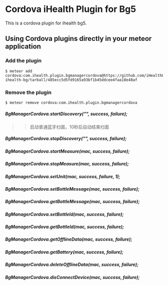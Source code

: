 # Cordova iHealth Plugin for Bg5

This is a cordova plugin for ihealth bg5.

## Using Cordova plugins directly in your meteor application

### Add the plugin

    $ meteor add cordova:com.ihealth.plugin.bgmanagercordova@https://github.com/iHealthLab/plugin-ihealth-bg/tarball/485ecc5d5fd9165a93bf1b45ddcee4faa18e48af


### Remove the plugin

    $ meteor remove cordova:com.ihealth.plugin.bgmanagercordova
    

##### BgManagerCordova.startDiscovery("", success, failure);
>> 启动普通蓝牙扫面，10秒后自动结束扫面

##### BgManagerCordova.stopDiscovery("", success, failure);


##### BgManagerCordova.startMeasure(mac, success, failure);

##### BgManagerCordova.stopMeasure(mac, success, failure);

##### BgManagerCordova.setUnit(mac, success, failure, 1);

##### BgManagerCordova.setBottleMessage(mac, success, failure);

##### BgManagerCordova.getBottleMessage(mac, success, failure);

##### BgManagerCordova.setBottleId(mac, success, failure);

##### BgManagerCordova.getBottleId(mac, success, failure);

##### BgManagerCordova.getOfflineData(mac, success, failure);

##### BgManagerCordova.getBattery(mac, success, failure);

##### BgManagerCordova.deleteOfflineData(mac, success, failure);

##### BgManagerCordova.disConnectDevice(mac, success, failure);


  
